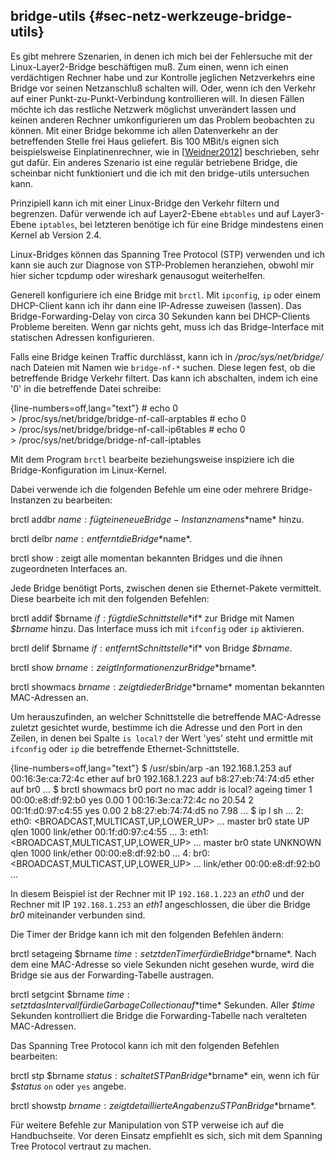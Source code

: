 
## bridge-utils {#sec-netz-werkzeuge-bridge-utils}

Es gibt mehrere Szenarien, in denen ich mich bei der Fehlersuche mit der
Linux-Layer2-Bridge beschäftigen muß. Zum einen, wenn ich einen verdächtigen
Rechner habe und zur Kontrolle jeglichen Netzverkehrs eine Bridge vor seinen
Netzanschluß schalten will. Oder, wenn ich den Verkehr auf einer
Punkt-zu-Punkt-Verbindung kontrollieren will. In diesen Fällen möchte ich
das restliche Netzwerk möglichst unverändert lassen und keinen anderen
Rechner umkonfigurieren um das Problem beobachten zu können. Mit einer
Bridge bekomme ich allen Datenverkehr an der betreffenden Stelle frei Haus
geliefert.
Bis 100 MBit/s eignen sich beispielsweise Einplatinenrechner, wie in
[[Weidner2012](#bib-weidner2012)] beschrieben, sehr gut dafür.
Ein anderes Szenario ist eine regulär betriebene Bridge, die scheinbar nicht
funktioniert und die ich mit den bridge-utils untersuchen kann.

Prinzipiell kann ich mit einer Linux-Bridge den Verkehr filtern und
begrenzen. Dafür verwende ich auf Layer2-Ebene `ebtables` und auf
Layer3-Ebene `iptables`, bei letzteren benötige ich für eine Bridge
mindestens einen Kernel ab Version 2.4.

Linux-Bridges können das Spanning Tree Protocol (STP) verwenden und ich kann
sie auch zur Diagnose von STP-Problemen heranziehen, obwohl mir hier sicher
tcpdump oder wireshark genausogut weiterhelfen.

Generell konfiguriere ich eine Bridge mit `brctl`.
Mit `ipconfig`, `ip` oder einem DHCP-Client kann ich ihr dann eine IP-Adresse
zuweisen (lassen).
Das Bridge-Forwarding-Delay von circa 30 Sekunden kann bei DHCP-Clients
Probleme bereiten.
Wenn gar nichts geht, muss ich das Bridge-Interface mit statischen Adressen
konfigurieren.

Falls eine Bridge keinen Traffic durchlässt, kann ich in
*/proc/sys/net/bridge/* nach Dateien mit Namen wie `bridge-nf-*`
suchen. Diese legen fest, ob die betreffende Bridge Verkehr filtert. Das
kann ich abschalten, indem ich eine '0' in die betreffende Datei schreibe:

{line-numbers=off,lang="text"}
    # echo 0 \
      > /proc/sys/net/bridge/bridge-nf-call-arptables
    # echo 0 \
      > /proc/sys/net/bridge/bridge-nf-call-ip6tables
    # echo 0 \
      > /proc/sys/net/bridge/bridge-nf-call-iptables

Mit dem Program `brctl` bearbeite beziehungsweise inspiziere ich
die Bridge-Konfiguration im Linux-Kernel.

Dabei verwende ich die folgenden Befehle um eine oder mehrere
Bridge-Instanzen zu bearbeiten:

brctl addbr $name
: fügt eine neue Bridge-Instanz namens *$name* hinzu.

brctl delbr $name
: entfernt die Bridge *$name*.

brctl show
: zeigt alle momentan bekannten Bridges und die ihnen
  zugeordneten Interfaces an.

Jede Bridge benötigt Ports, zwischen denen sie Ethernet-Pakete vermittelt.
Diese bearbeite ich mit den folgenden Befehlen:

brctl addif $brname $if
: fügt die Schnittstelle *$if* zur Bridge
  mit Namen *$brname* hinzu. Das Interface muss ich mit `ifconfig`
  oder `ip` aktivieren.

brctl delif $brname $if
: entfernt Schnittstelle *$if* von Bridge *$brname*.

brctl show $brname
: zeigt Informationen zur Bridge *$brname*.

brctl showmacs $brname
: zeigt die der Bridge *$brname* momentan
  bekannten MAC-Adressen an.
  
  Um herauszufinden, an welcher Schnittstelle
  die betreffende MAC-Adresse zuletzt gesichtet wurde, bestimme ich die
  Adresse und den Port in den Zeilen, in denen bei Spalte
  `is local?` der Wert 'yes' steht und ermittle mit `ifconfig` oder
  `ip` die betreffende Ethernet-Schnittstelle.

{line-numbers=off,lang="text"}
        $ /usr/sbin/arp -an
        192.168.1.253 auf 00:16:3e:ca:72:4c ether auf br0
        192.168.1.223 auf b8:27:eb:74:74:d5 ether auf br0
        ...
        $ brctl showmacs br0 
        port no mac addr          is local? ageing timer
          1     00:00:e8:df:92:b0 yes           0.00
          1     00:16:3e:ca:72:4c no           20.54
          2     00:1f:d0:97:c4:55 yes           0.00
          2     b8:27:eb:74:74:d5 no            7.98
          ...
        $  ip l sh
        ...
        2: eth0: <BROADCAST,MULTICAST,UP,LOWER_UP> ...
            master br0 state UP qlen 1000
            link/ether 00:1f:d0:97:c4:55 ...
        3: eth1: <BROADCAST,MULTICAST,UP,LOWER_UP> ...
            master br0 state UNKNOWN qlen 1000
            link/ether 00:00:e8:df:92:b0 ...
        4: br0: <BROADCAST,MULTICAST,UP,LOWER_UP> ...
            link/ether 00:00:e8:df:92:b0 ...

  In diesem Beispiel ist der Rechner mit IP `192.168.1.223` an *eth0* und der
  Rechner mit IP `192.168.1.253` an *eth1* angeschlossen, die über die Bridge
  *br0* miteinander verbunden sind.

Die Timer der Bridge kann ich mit den folgenden Befehlen ändern:

brctl setageing $brname $time
: setzt den Timer für die Bridge *$brname*.
  Nach dem eine MAC-Adresse so viele Sekunden nicht gesehen wurde, wird die
  Bridge sie aus der Forwarding-Tabelle austragen.

brctl setgcint $brname $time
: setzt das Intervall für die Garbage Collection auf *$time* Sekunden.
  Aller *$time* Sekunden kontrolliert die Bridge die Forwarding-Tabelle nach
  veralteten MAC-Adressen.

Das Spanning Tree Protocol kann ich mit den folgenden Befehlen bearbeiten:

brctl stp $brname $status
: schaltet STP an Bridge *$brname* ein, wenn ich für *$status* `on`
  oder `yes` angebe.

brctl showstp $brname
: zeigt detaillierte Angaben zu STP an Bridge *$brname*.

Für weitere Befehle zur Manipulation von STP verweise ich auf die
Handbuchseite. Vor deren Einsatz empfiehlt es sich, sich mit dem Spanning
Tree Protocol vertraut zu machen.

